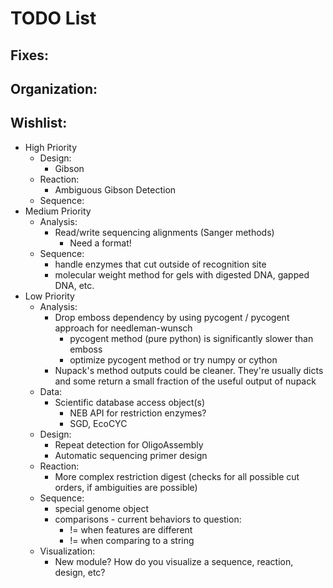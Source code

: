 # TODO List

## Fixes:
## Organization:
## Wishlist:
* High Priority
    * Design:
        * Gibson
    * Reaction:
        * Ambiguous Gibson Detection
    * Sequence:
* Medium Priority
    * Analysis:
        * Read/write sequencing alignments (Sanger methods)
            * Need a format!
    * Sequence:
        * handle enzymes that cut outside of recognition site
        * molecular weight method for gels with digested DNA, gapped DNA, etc.
* Low Priority
    * Analysis:
        * Drop emboss dependency by using pycogent / pycogent approach for needleman-wunsch
            * pycogent method (pure python) is significantly slower than emboss
            * optimize pycogent method or try numpy or cython
        * Nupack's method outputs could be cleaner. They're usually dicts and
          some return a small fraction of the useful output of nupack
    * Data:
        * Scientific database access object(s)
            * NEB API for restriction enzymes?
            * SGD, EcoCYC
    * Design:
        * Repeat detection for OligoAssembly
        * Automatic sequencing primer design
    * Reaction:
        * More complex restriction digest (checks for all possible cut orders,
        if ambiguities are possible)
    * Sequence:
        * special genome object
        * comparisons - current behaviors to question:
            * != when features are different
            * != when comparing to a string
    * Visualization:
        * New module? How do you visualize a sequence, reaction, design, etc?
